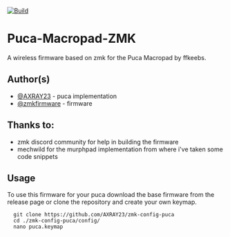[![Build](https://github.com/AXRAY23/zmk-config-puca/actions/workflows/build.yml/badge.svg)](https://github.com/AXRAY23/zmk-config-puca/actions/workflows/build.yml)

# Puca-Macropad-ZMK

A wireless firmware based on zmk for the Puca Macropad by ffkeebs.


## Author(s)

- [@AXRAY23](https://www.github.com/AXRAY23) - puca implementation
- [@zmkfirmware](https://www.github.com/zmkfirmware) - firmware

## Thanks to:

- zmk discord community for help in building the firmware
- mechwild for the murphpad implementation from where i've taken some code snippets

## Usage

To use this firmware for your puca download the base firmware from the release page or clone the repository and create your own keymap.

```
  git clone https://github.com/AXRAY23/zmk-config-puca
  cd ./zmk-config-puca/config/
  nano puca.keymap
```

